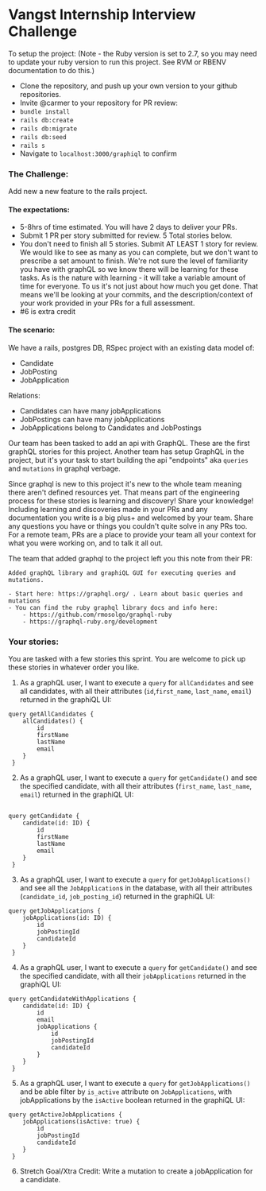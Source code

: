 # Vangst Internship Interview Challenge 

To setup the project: 
(Note - the Ruby version is set to 2.7, so you may need to update your ruby version to run this project. See RVM or RBENV documentation to do this.)

- Clone the repository, and push up your own version to your github repositories. 
- Invite @carmer to your repository for PR review: 
- `bundle install`
- `rails db:create`
- `rails db:migrate`
- `rails db:seed` 
- `rails s`
- Navigate to `localhost:3000/graphiql` to confirm 

### The Challenge:

Add new a new feature to the rails project.

#### The expectations:
- 5-8hrs of time estimated. You will have 2 days to deliver your PRs.
- Submit 1 PR per story submitted for review. 5 Total stories below.
- You don't need to finish all 5 stories. Submit AT LEAST 1 story for review. We would like to see as many as you can complete, but we don't want to prescribe a set amount to finish. We're not sure the level of familiarity you have with graphQL so we know there will be learning for these tasks. As is the nature with learning - it will take a variable amount of time for everyone. To us it's not just about how much you get done. That means we'll be looking at your commits, and the description/context of your work provided in your PRs for a full assessment.
- #6 is extra credit

#### The scenario:

We have a rails, postgres DB, RSpec project with an existing data model of:

- Candidate 
- JobPosting
- JobApplication

Relations: 
- Candidates can have many jobApplications
- JobPostings can have many jobApplications
- JobApplications belong to Candidates and JobPostings

Our team has been tasked to add an api with GraphQL. These are the first graphQL stories for this project. Another team has setup GraphQL in the project, but it's your task to start building the api "endpoints" aka `queries` and `mutations` in graphql verbage. 

Since graphql is new to this project it's new to the whole team meaning there aren't defined resources yet. That means part of the engineering process for these stories is learning and discovery! Share your knowledge! Including learning and discoveries made in your PRs and any documentation you write is a big plus+ and welcomed by your team. Share any questions you have or things you couldn't quite solve in any PRs too. For a remote team, PRs are a place to provide your team all your context for what you were working on, and to talk it all out. 

The team that added graphql to the project left you this note from their PR:

```
Added graphQL library and graphiQL GUI for executing queries and mutations.

- Start here: https://graphql.org/ . Learn about basic queries and mutations
- You can find the ruby graphql library docs and info here: 
    - https://github.com/rmosolgo/graphql-ruby
    - https://graphql-ruby.org/development
```

### Your stories:
You are tasked with a few stories this sprint. You are welcome to pick up these stories in whatever order you like. 

1. As a graphQL user, I want to execute a `query` for `allCandidates` and see all candidates, with all their attributes (`id`,`first_name`, `last_name`, `email`) returned in the graphiQL UI:
```
query getAllCandidates {
    allCandidates() { 
        id
        firstName
        lastName
        email
    }
 }
```
2. As a graphQL user, I want to execute a `query` for `getCandidate()` and see the specified candidate, with all their attributes (`first_name`, `last_name`, `email`) returned in the graphiQL UI:
```

query getCandidate {
    candidate(id: ID) { 
        id
        firstName
        lastName
        email
    }
 }
```
3. As a graphQL user, I want to execute a `query` for `getJobApplications()` and see all the `JobApplication`s in the database, with all their attributes (`candidate_id`, `job_posting_id`) returned in the graphiQL UI:
```
query getJobApplications {
    jobApplications(id: ID) { 
        id
        jobPostingId
        candidateId
    }
 }
```
4. As a graphQL user, I want to execute a `query` for `getCandidate()` and see the specified candidate, with all their `jobApplications` returned in the graphiQL UI:
```
query getCandidateWithApplications {
    candidate(id: ID) { 
        id
        email
        jobApplications {
            id
            jobPostingId
            candidateId
        }
    }
 }
```
5. As a graphQL user, I want to execute a `query` for `getJobApplications()` and be able filter by `is_active` attribute on `JobApplications`, with jobApplications by the `isActive` boolean returned in the graphiQL UI:
```
query getActiveJobApplications {
    jobApplications(isActive: true) { 
        id
        jobPostingId
        candidateId
    }
 }
```
6. Stretch Goal/Xtra Credit: Write a mutation to create a jobApplication for a candidate. 

